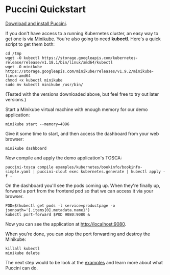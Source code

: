 Puccini Quickstart
==================

[Download and install Puccini](https://github.com/tliron/puccini/releases).

If you don't have access to a running Kubernetes cluster, an easy way to get one is via
[Minikube](https://github.com/kubernetes/minikube). You're also going to need **kubectl**. Here's
a quick script to get them both:

    cd /tmp
    wget -O kubectl https://storage.googleapis.com/kubernetes-release/release/v1.18.1/bin/linux/amd64/kubectl
    wget -O minikube https://storage.googleapis.com/minikube/releases/v1.9.2/minikube-linux-amd64
    chmod +x kubectl minikube
    sudo mv kubectl minikube /usr/bin/

(Tested with the versions downloaded above, but feel free to try out later versions.)

Start a Minikube virtual machine with enough memory for our demo application:

    minikube start --memory=4096

Give it some time to start, and then access the dashboard from your web browser:

    minikube dashboard

Now compile and apply the demo application's TOSCA:

    puccini-tosca compile examples/kubernetes/bookinfo/bookinfo-simple.yaml | puccini-clout exec kubernetes.generate | kubectl apply -f -

On the dashboard you'll see the pods coming up. When they're finally up, forward a port from the
frontend pod so that we can access it via your browser.

    POD=$(kubectl get pods -l service=productpage -o jsonpath='{.items[0].metadata.name}')
    kubectl port-forward $POD 9080:9080 &

Now you can see the application at [http://localhost:9080](http://localhost:9080).

When you're done, you can stop the port forwarding and destroy the Minikube:

    killall kubectl
    minikube delete

The next step would to be look at the [examples](examples/) and learn more about what Puccini can
do.
